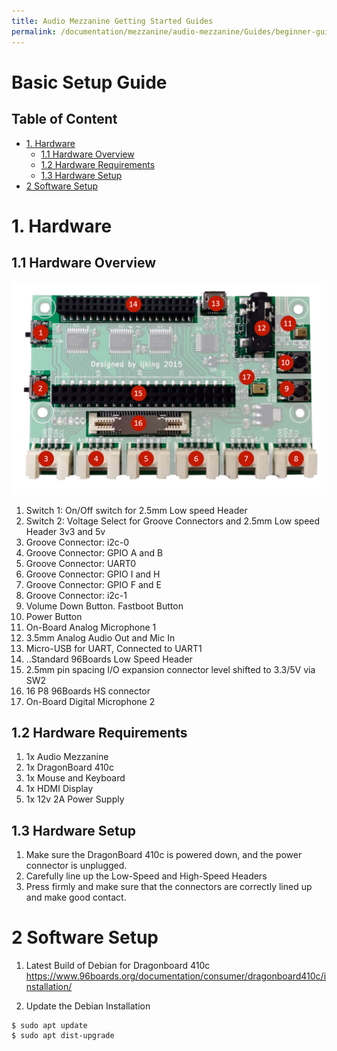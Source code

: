 ```yaml
---
title: Audio Mezzanine Getting Started Guides
permalink: /documentation/mezzanine/audio-mezzanine/Guides/beginner-guides/getting-started.md.html
---
```


# Basic Setup Guide

## Table of Content
- [1. Hardware](#1-hardware)
  - [1.1 Hardware Overview](#11-hardware-overview)
  - [1.2 Hardware Requirements](#12-hardware-requirements)
  - [1.3 Hardware Setup](#13-hardware-setup)
- [2 Software Setup](#21-software-setup)

# 1. Hardware
## 1.1 Hardware Overview
![Front labeled](/mezzanine/audio-mezzanine/images/audio-mezz-front-labeled.png)

1. Switch 1: On/Off switch for 2.5mm Low speed Header
2. Switch 2: Voltage Select for Groove Connectors and 2.5mm Low speed Header 3v3 and 5v
3. Groove Connector: i2c-0
4. Groove Connector: GPIO A and B
5. Groove Connector: UART0
6. Groove Connector: GPIO I and H
7. Groove Connector: GPIO F and E
8. Groove Connector: i2c-1
9. Volume Down Button. Fastboot Button
10. Power Button
11. On-Board Analog Microphone 1
12. 3.5mm Analog Audio Out and Mic In
13. Micro-USB for UART, Connected to UART1
14. ..Standard 96Boards Low Speed Header
15. 2.5mm pin spacing I/O expansion connector level shifted to 3.3/5V via SW2
16. 16 P8 96Boards HS connector
17. On-Board Digital Microphone 2

## 1.2 Hardware Requirements
1. 1x Audio Mezzanine
2. 1x DragonBoard 410c
3. 1x Mouse and Keyboard
4. 1x HDMI Display
5. 1x 12v 2A Power Supply

## 1.3 Hardware Setup
1. Make sure the DragonBoard 410c is powered down, and the power connector is unplugged.
2. Carefully line up the Low-Speed and High-Speed Headers
3. Press firmly and make sure that the connectors are correctly lined up and make good contact.

# 2 Software Setup
1. Latest Build of Debian for Dragonboard 410c
https://www.96boards.org/documentation/consumer/dragonboard410c/installation/

2. Update the Debian Installation
```shell
$ sudo apt update
$ sudo apt dist-upgrade
```
